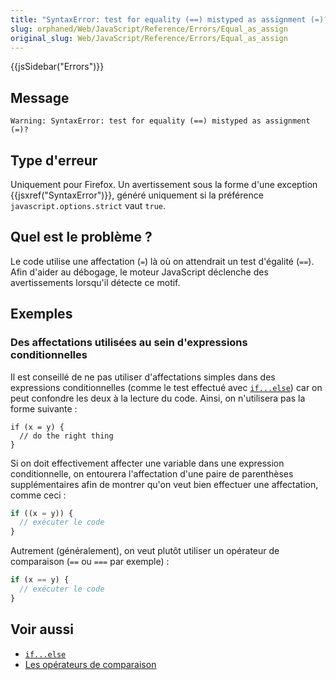 ```yaml
---
title: "SyntaxError: test for equality (==) mistyped as assignment (=)?"
slug: orphaned/Web/JavaScript/Reference/Errors/Equal_as_assign
original_slug: Web/JavaScript/Reference/Errors/Equal_as_assign
---
```


{{jsSidebar("Errors")}}

## Message

```
Warning: SyntaxError: test for equality (==) mistyped as assignment (=)?
```

## Type d'erreur

Uniquement pour Firefox. Un avertissement sous la forme d'une exception {{jsxref("SyntaxError")}}, généré uniquement si la préférence `javascript.options.strict` vaut `true`.

## Quel est le problème ?

Le code utilise une affectation (`=`) là où on attendrait un test d'égalité (`==`). Afin d'aider au débogage, le moteur JavaScript déclenche des avertissements lorsqu'il détecte ce motif.

## Exemples

### Des affectations utilisées au sein d'expressions conditionnelles

Il est conseillé de ne pas utiliser d'affectations simples dans des expressions conditionnelles (comme le test effectué avec [`if...else`](/fr/docs/Web/JavaScript/Reference/Instructions/if...else)) car on peut confondre les deux à la lecture du code. Ainsi, on n'utilisera pas la forme suivante :

```js-nolint example-bad
if (x = y) {
  // do the right thing
}
```

Si on doit effectivement affecter une variable dans une expression conditionnelle, on entourera l'affectation d'une paire de parenthèses supplémentaires afin de montrer qu'on veut bien effectuer une affectation, comme ceci :

```js
if ((x = y)) {
  // exécuter le code
}
```

Autrement (généralement), on veut plutôt utiliser un opérateur de comparaison (`==` ou `===` par exemple) :

```js
if (x == y) {
  // exécuter le code
}
```

## Voir aussi

- [`if...else`](/fr/docs/Web/JavaScript/Reference/Instructions/if...else)
- [Les opérateurs de comparaison](/fr/docs/Web/JavaScript/Reference/Opérateurs/Opérateurs_de_comparaison)
